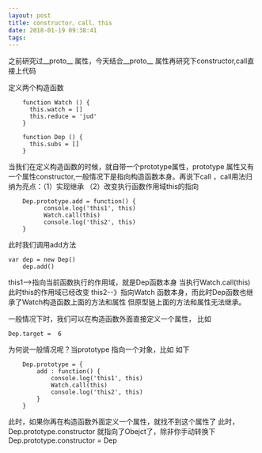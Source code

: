 ```yaml
---
layout: post
title: constructor、call、this
date: 2018-01-19 09:38:41
tags:
---
```


之前研究过__proto__ 属性，今天结合__proto__ 属性再研究下constructor,call直接上代码

定义两个构造函数

```
	function Watch () {
	  this.watch = []
	  this.reduce = 'jud'
	}

	function Dep () {
	  this.subs = []
	}

```
当我们在定义构造函数的时候，就自带一个prototype属性，prototype 属性又有一个属性constructor,一般情况下是指向构造函数本身。再说下call
，call用法归纳为亮点：（1）实现继承 （2）改变执行函数作用域this的指向


```
	Dep.prototype.add = function() {
		  console.log('this1', this)
		  Watch.call(this)
		  console.log('this2', this)
	}

```
此时我们调用add方法
```
var dep = new Dep()
    dep.add()
```
this1-->指向当前函数执行的作用域，就是Dep函数本身
当执行Watch.call(this) 此时this的作用域已经改变
this2--》指向Watch 函数本身，而此时Dep函数也继承了Watch构造函数上面的方法和属性
但原型链上面的方法和属性无法继承。

一般情况下时，我们可以在构造函数外面直接定义一个属性， 比如

```
Dep.target =  6

```
为何说一般情况呢？当prototype 指向一个对象，比如 如下

```
	Dep.prototype = {
	    add : function() {
	        console.log('this1', this)
	        Watch.call(this)
	        console.log('this2', this)
	    }
	}

```
此时，如果你再在构造函数外面定义一个属性，就找不到这个属性了
此时，Dep.prototype.constructor 就指向了Obejct了，除非你手动转换下
Dep.prototype.constructor = Dep
